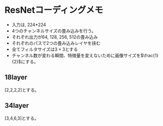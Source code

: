 # ResNetコーディングメモ

- 入力は, 224*224
- 4つのチャンネルサイズの畳み込みを行う。
- それぞれ出力が64, 128, 256, 512の畳み込み
- それぞれのパスで2つの畳み込みレイヤを挟む
- 全てフィルタサイズは$3 \times 3$とする
- チャンネル数が変わる瞬間、特徴量を変えないために画像サイズを$\frac{1}{2}$にする。

## 18layer

[2,2,2,2]とする。

## 34layer

[3,4,6,3]とする。

